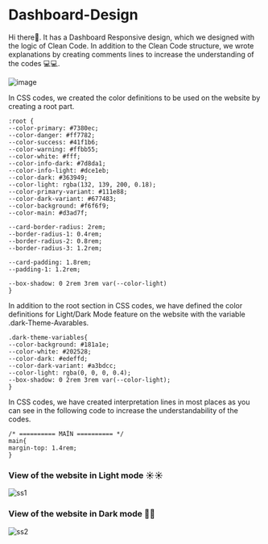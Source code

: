 # Dashboard-Design
Hi there👋. It has a Dashboard Responsive design, which we designed with the logic of Clean Code.
In addition to the Clean Code structure, we wrote explanations by creating comments lines to increase the understanding of the codes 💻💻.


![image](https://user-images.githubusercontent.com/86704802/221574583-9d13c999-1c9b-442c-b48e-03bcfdcc7bd0.png)


In CSS codes, we created the color definitions to be used on the website by creating a root part.
  
  
    :root {
    --color-primary: #7380ec;
    --color-danger: #ff7782;
    --color-success: #41f1b6;
    --color-warning: #ffbb55;
    --color-white: #fff;
    --color-info-dark: #7d8da1;
    --color-info-light: #dce1eb;
    --color-dark: #363949;
    --color-light: rgba(132, 139, 200, 0.18);
    --color-primary-variant: #111e88;
    --color-dark-variant: #677483;
    --color-background: #f6f6f9;
    --color-main: #d3ad7f; 

    --card-border-radius: 2rem;
    --border-radius-1: 0.4rem;
    --border-radius-2: 0.8rem;
    --border-radius-3: 1.2rem;

    --card-padding: 1.8rem;
    --padding-1: 1.2rem;

    --box-shadow: 0 2rem 3rem var(--color-light)
    }

In addition to the root section in CSS codes, we have defined the color definitions for Light/Dark Mode feature on the website with the variable .dark-Theme-Avarables.

    .dark-theme-variables{
    --color-background: #181a1e;
    --color-white: #202528;
    --color-dark: #edeffd;
    --color-dark-variant: #a3bdcc;
    --color-light: rgba(0, 0, 0, 0.4);
    --box-shadow: 0 2rem 3rem var(--color-light);
    }
    
In CSS codes, we have created interpretation lines in most places as you can see in the following code to increase the understandability of the codes.

    /* ========== MAİN ========== */
    main{
    margin-top: 1.4rem;
    }
    
<h3>View of the website in Light mode ☀️☀️</h3>

![ss1](https://user-images.githubusercontent.com/86704802/221576873-e2c577ae-ae5b-419c-a370-89530b339557.png)

<h3>View of the website in Dark mode 🌙🌙</h3>

![ss2](https://user-images.githubusercontent.com/86704802/221576896-918cd391-a799-4a5c-b843-77b9d8304458.png)

    
